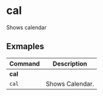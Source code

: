 # cal

Shows calendar

## Exmaples 

| **Command**   | **Description**   |
| --------------|-------------------|
| **cal** |
| `cal` | Shows Calendar. |